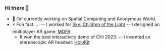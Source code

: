 ### Hi there 👋



- 🔭 I’m currently working on Spatial Computing and Anonymous World.
- ⚡ Fun fact: ...
-- I worked for [Sky: Children of the Light](https://apps.apple.com/us/app/sky-children-of-the-light/id1462117269)
-- I designed an multiplayer AR game: [MOFA](https://mofa.ar)
  - It won the best interactivity demo of CHI 2023.
-- I invented an stereoscopic AR headset: [HoloKit](https://holokit.io)

  
